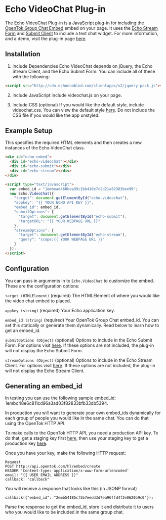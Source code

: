 # Echo VideoChat Plug-in

The Echo VideoChat Plug-in is a JavaScript plug-in for including the [OpenTok Group Chat
Embed](http://www.tokbox.com/opentok/plugnplay#GroupChat) embed on your
page. It uses the [Echo Stream
Form](http://wiki.aboutecho.com/w/page/30184446/Echo%20Application%20-%20Echo%20Submit%20Form) and [Submit Client](http://wiki.aboutecho.com/w/page/30181308/Echo%20Application%20-%20Echo%20Stream%20Client) to include a text chat widget. For more information, and a demo, visit the plug-in page [here](http://www.tokbox.com/opentok/plugnplay/echo/groupvideochat).

## Installation
1. Include Dependencies
Echo VideoChat depends on jQuery, the Echo Stream Client, and the Echo Submit Form. You can include all of these with the following:

  ```html
  <script src="http://cdn.echoenabled.com/clientapps/v2/jquery-pack.js"></script>
  ```
  
2. Include JavaScript
Include videochat.js on your page.

3. Include CSS (optional)
If you would like the default style, include videochat.css. You can view the default style [here](http://www.tokbox.com/opentok/plugnplay/echo/groupvideochat). Do not include the CSS file if you would like the app unstyled.

## Example Setup
This specifies the required HTML elements and then creates a new instances of the Echo.VideoChat class.

```html
<div id="echo-embed">
  <div id="echo-videochat"></div>
  <div id="echo-submit"></div>
  <div id="echo-stream"></div>
</div>

<script type="text/javascript">
  var embed_id = "1embead460bea39c1bb410e7c2d21a82383bee99";
  new Echo.VideoChat({
    "target": document.getElementById("echo-videochat"),
    "appkey": "{{ YOUR ECHO API KEY }}",
    "embed_id": embed_id,
    "submitOptions": {
      "target": document.getElementById("echo-submit"),
      "targetURL": "{{ YOUR WEBPAGE URL }}"
    },
    "streamOptions": {
      "target": document.getElementById("echo-stream"),
      "query": "scope:{{ YOUR WEBPAGE URL }}"
    }
  });
</script>
```

## Configuration
You can pass in arguments in to `Echo.VideoChat` to customize the embed. These are the configuration options:

`target (HTMLElement)`
(required) The HTMLElement of where you would like the video chat embed to placed.

`appkey (string)` (required)
Your Echo application key.

`embed_id (string)` (required)
Your OpenTok Group Chat embed_id. You can set this statically or generate them dynamically. Read below to learn how to get an embed_id.

`submitOptions (Object)` (optional)
Options to include in the Echo Submit Form. For options visit [here](http://wiki.aboutecho.com/w/page/30184446/Echo%20Application%20-%20Echo%20Submit%20Form). If these options are not included, the plug-in will not display the Echo Submit Form.

`streamOptions (Object)` (optional)
Options to include in the Echo Stream Client. For options visit [here](http://wiki.aboutecho.com/w/page/30181308/Echo%20Application%20-%20Echo%20Stream%20Client). If these options are not included, the plug-in will not display the Echo Stream Client.

## Generating an embed_id
In testing you can use the following sample embed_id: 1embc48e6c811cd96a3ad03f82833bfb33db5394.

In production you will want to generate your own embed_ids dynamically for each group of people you would like in the same chat. You can do that using the OpenTok HTTP API.

To make calls to the OpenTok HTTP API, you need a production API key. To do that, get a staging key first [here](http://www.tokbox.com/opentok/api/tools/js/apikey), then use your staging key to get a production key [here](http://www.tokbox.com/opentok/api/tools/js/launch).

Once you have your key, make the following HTTP request:

```
Request
POST http://api.opentok.com/hl/embed/create
HEADER 'Content-type: application/x-www-form-urlencoded'
email: "{{ USER EMAIL ADDRESS }}"
callback: "callback"
```

You will receive a response that looks like this (in JSONP format)

```
callback({"embed_id": "2emb54185cf5b7eedd3d7ea96ffd4f2e0620b9c0"});
```

Parse the response to get the embed_id, store it and distribute it to users who you would like to be included in the same group chat.